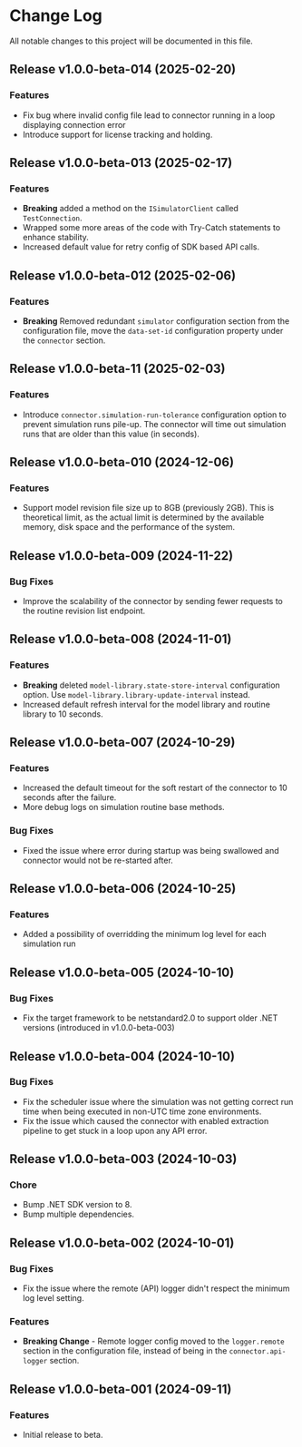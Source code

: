 # Change Log

All notable changes to this project will be documented in this file.

## Release v1.0.0-beta-014 (2025-02-20)

### Features

* Fix bug where invalid config file lead to connector running in a loop displaying connection error
* Introduce support for license tracking and holding.

## Release v1.0.0-beta-013 (2025-02-17)

### Features

* **Breaking** added a method on the `ISimulatorClient` called `TestConnection`. 
* Wrapped some more areas of the code with Try-Catch statements to enhance stability.
* Increased default value for retry config of SDK based API calls.

## Release v1.0.0-beta-012 (2025-02-06)

### Features

* **Breaking** Removed redundant `simulator` configuration section from the configuration file, move the `data-set-id` configuration property under the `connector` section.

## Release v1.0.0-beta-11 (2025-02-03)

### Features

* Introduce `connector.simulation-run-tolerance` configuration option to prevent simulation runs pile-up. The connector will time out simulation runs that are older than this value (in seconds).

## Release v1.0.0-beta-010 (2024-12-06)

### Features

* Support model revision file size up to 8GB (previously 2GB). This is theoretical limit, as the actual limit is determined by the available memory, disk space and the performance of the system.

## Release v1.0.0-beta-009 (2024-11-22)

### Bug Fixes

* Improve the scalability of the connector by sending fewer requests to the routine revision list endpoint.


## Release v1.0.0-beta-008 (2024-11-01)

### Features

* **Breaking** deleted `model-library.state-store-interval` configuration option. Use `model-library.library-update-interval` instead.
* Increased default refresh interval for the model library and routine library to 10 seconds.


## Release v1.0.0-beta-007 (2024-10-29)

### Features

* Increased the default timeout for the soft restart of the connector to 10 seconds after the failure.
* More debug logs on simulation routine base methods.

### Bug Fixes

* Fixed the issue where error during startup was being swallowed and connector would not be re-started after.


## Release v1.0.0-beta-006 (2024-10-25)

### Features

* Added a possibility of overridding the minimum log level for each simulation run

## Release v1.0.0-beta-005 (2024-10-10)

### Bug Fixes

* Fix the target framework to be netstandard2.0 to support older .NET versions (introduced in v1.0.0-beta-003)


## Release v1.0.0-beta-004 (2024-10-10)

### Bug Fixes

* Fix the scheduler issue where the simulation was not getting correct run time when being executed in non-UTC time zone environments.
* Fix the issue which caused the connector with enabled extraction pipeline to get stuck in a loop upon any API error.


## Release v1.0.0-beta-003 (2024-10-03)

### Chore

* Bump .NET SDK version to 8.
* Bump multiple dependencies.


## Release v1.0.0-beta-002 (2024-10-01)

### Bug Fixes

* Fix the issue where the remote (API) logger didn't respect the minimum log level setting.

### Features

* **Breaking Change** - Remote logger config moved to the `logger.remote` section in the configuration file, instead of being in the `connector.api-logger` section.


## Release v1.0.0-beta-001 (2024-09-11)

### Features

* Initial release to beta.
